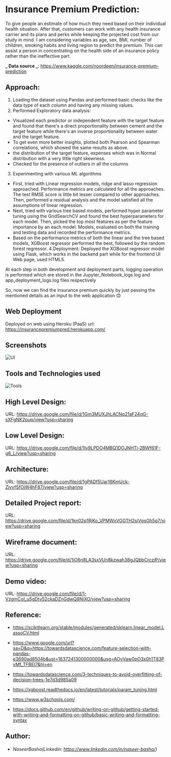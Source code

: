 # Insurance Premium Prediction:
 
To give people an estimate of how much they need based on their individual health situation. After that, customers can work with any health insurance carrier and its plans and perks while keeping the projected cost from our study in mind. I am considering variables as age, sex, BMI, number of children, smoking habits and living region to predict the premium. This can assist a person in concentrating on the health side of an insurance policy rather than the ineffective part.

**_ Data source _**: https://www.kaggle.com/noordeen/insurance-premium-prediction

## Approach: 
1. Loading the dataset using Pandas and performed basic checks like the data type of each column and having any missing values.
2. Performed Exploratory data analysis:
- Visualized each predictor or independent feature with the target feature and found that there's a direct proportionality between cement and the target feature while there's an inverse proportionality between water and the target feature.
- To get even more better insights, plotted both Pearson and Spearman correlations, which showed the same results as above.
- the distribution of the target feature, expenses which was in Normal distribution with a very little right skewness.
- Checked for the presence of outliers in all the columns
3. Experimenting with various ML algorithms
- First, tried with Linear regression models, ridge and lasso regression approached. Performance metrics are calculated for all the approaches. The test RMSE score is little bit lesser compared to other approaches. Then, performed a residual analysis and the model satisfied all the assumptions of linear regression.
- Next, tried with various tree based models, performed hyper parameter tuning using the GridSearchCV and found the best hyperparameters for each model. Then, picked the top most features as per the feature importance by an each model. Models, evaluated on both the training and testing data and recorded the performance metrics.
- Based on the performance metrics of both the linear and the tree based models, XGBoost regressor performed the best, followed by the random forest regressor.
4.Deployment: Deployed the XGBoost regressor model using Flask, which works in the backend part while for the frontend UI Web page, used HTML5.

At each step in both development and deployment parts, logging operation is performed which are stored in the Jupyter_Notebook_logs.log and app_deployment_logs.log files respectively

So, now we can find the insurance premium quickly by just passing the mentioned details as an input to the web application 😊

## Web Deployment
Deployed on web using Heroku (PaaS) url: https://insurancepremiumpred.herokuapp.com/

## Screenshots
![UI](https://user-images.githubusercontent.com/69260855/142414181-67630ea9-48db-4a73-92f2-624df0984341.png)

## Tools and Technologies used

![Tools](https://user-images.githubusercontent.com/69260855/142414506-f21e3ea1-5956-418e-903d-9835c32f3708.png)

## High Level Design: 
URL: https://drive.google.com/file/d/1Gm3MUXJhLACNq21aF24qG-sXFgNK2pup/view?usp=sharing

## Low Level Design: 
URL: https://drive.google.com/file/d/1ly9LPDO4MBQ1DOJNHTj-2BWf61F-g8_L/view?usp=sharing

## Architecture: 
URL: https://drive.google.com/file/d/1gPADf5Uar16KmUck-ZjvvfSfOjW4hF87/view?usp=sharing

## Detailed Project report: 
URL: https://drive.google.com/file/d/1kn02q1RjKo_VPMWxVGGTH2siVpsGh5q7/view?usp=sharing

## Wireframe document: 
URL: https://drive.google.com/file/d/1iO6n8LA3sxVUn8kzwah38gJQbbCrcziP/view?usp=sharing

## Demo video: 
URL: https://drive.google.com/file/d/1-VzgmCoI_u5gDtv52ckaDZnGdwQ8NiXO/view?usp=sharing

## Reference:
- https://scikitlearn.org/stable/modules/generated/sklearn.linear_model.LassoCV.html

- https://www.google.com/url?sa=D&q=https://towardsdatascience.com/feature-selection-with-pandas-e3690ad8504b&ust=1637241300000000&usg=AOvVaw0pO3x0h1T83PvMf_TFBEI7&hl=en

- https://towardsdatascience.com/3-techniques-to-avoid-overfitting-of-decision-trees-1e7d3d985a09

- https://xgboost.readthedocs.io/en/latest/tutorials/param_tuning.html

- https://www.w3schools.com/

- https://docs.github.com/en/github/writing-on-github/getting-started-with-writing-and-formatting-on-github/basic-writing-and-formatting-syntax

## Author:

- ###### NaseerBasha(Linkedin: https://www.linkedin.com/in/naseer-basha/)
